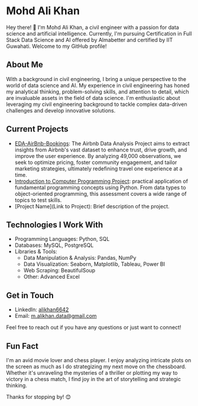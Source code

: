 # Mohd Ali Khan

Hey there! 👋 I'm Mohd Ali Khan, a civil engineer with a passion for data science and artificial intelligence. Currently, I'm pursuing Certification in Full Stack Data Science and AI offered by Almabetter and certified by IIT Guwahati. Welcome to my GitHub profile!

## About Me

With a background in civil engineering, I bring a unique perspective to the world of data science and AI. My experience in civil engineering has honed my analytical thinking, problem-solving skills, and attention to detail, which are invaluable assets in the field of data science. I'm enthusiastic about leveraging my civil engineering background to tackle complex data-driven challenges and develop innovative solutions.

## Current Projects

- [EDA-AirBnb-Bookings](https://github.com/Alikhan6642/EDA-AirBnb-Bookings): The Airbnb Data Analysis Project aims to extract insights from Airbnb's vast dataset to enhance trust, drive growth, and improve the user experience. By analyzing 49,000 observations, we seek to optimize pricing, foster community engagement, and tailor marketing strategies, ultimately redefining travel one experience at a time.
- [Introduction to Computer Programming Project](https://github.com/Alikhan6642/Introduction-to-Computer-Programming): practical application of fundamental programming concepts using Python. From data types to object-oriented programming, this assessment covers a wide range of topics to test skills.
- [Project Name](Link to Project): Brief description of the project.

## Technologies I Work With

- Programming Languages: Python, SQL
- Databases: MySQL, PostgreSQL
- Libraries & Tools:
  - Data Manipulation & Analysis: Pandas, NumPy
  - Data Visualization: Seaborn, Matplotlib, Tableau, Power BI
  - Web Scraping: BeautifulSoup
  - Other: Advanced Excel

## Get in Touch

- LinkedIn: [alikhan6642](https://www.linkedin.com/in/alikhan6642/)
- Email: m.alikhan.data@gmail.com

Feel free to reach out if you have any questions or just want to connect!

## Fun Fact

I'm an avid movie lover and chess player. I enjoy analyzing intricate plots on the screen as much as I do strategizing my next move on the chessboard. Whether it's unraveling the mysteries of a thriller or plotting my way to victory in a chess match, I find joy in the art of storytelling and strategic thinking.

Thanks for stopping by! 😊
